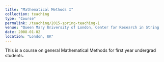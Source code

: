```yaml
---
title: "Mathematical Methods I"
collection: teaching
type: "Course"
permalink: /teaching/2015-spring-teaching-1
venue: "Queen Mary University of London, Center for Research in String Theory"
date: 2008-01-02
location: "London, UK"
---
```


This is a course on general Mathematical Methods for first year undergrad students.

